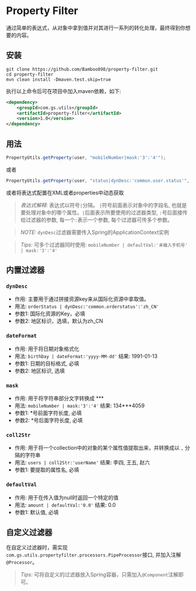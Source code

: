 # Property Filter
通过简单的表达式，从对象中拿到值并对其进行一系列的转化处理，最终得到你想要的内容。

## 安装
```shell
git clone https://github.com/Bamboo898/property-filter.git
cd property-filter
mvn clean install -Dmaven.test.skip=true
```
执行以上命令后可在项目中加入maven依赖，如下:
```xml
<dependency>
	<groupId>com.gs.utils</groupId> 
	<artifactId>property-filter</artifactId>
	<version>1.0</version>
</dependency>
```

## 用法
```java
PropertyUtils.getProperty(user, "mobileNumber|mask:'3':'4'");
```
或者
```java
PropertyUtils.getProperty(user, "status|dynDesc:'common.user.status'", applicationContext);
```
或者将表达式配置在XML或者properties中动态获取

> *表达式解释:* 表达式以符号`|`分隔。 `|`符号前面表示对象中的字段名, 也就是要处理对象中的哪个属性。`|`后面表示所要使用的过滤器类型, `:`号后面接传给过滤器的参数, 每一个`:`表示一个参数, 每个过滤器可传多个参数。  

> *NOTE:* `dynDesc`过滤器需要传入Spring的ApplicationContext实例

> *Tips:* 可多个过滤器同时使用: `mobileNumber | defaultVal:'未输入手机号' | mask:'3':'4'`

## 内置过滤器
### `dynDesc`
- 作用: 主要用于通过拼接资源key来从国际化资源中拿取值。
- 用法: `orderStatus | dynDesc:'common.orderstatus':'zh_CN'`
- 参数1: 国际化资源的Key，必填
- 参数2: 地区标识，选填，默认为zh_CN

### `dateFormat`
- 作用: 用于将日期对象格式化
- 用法: `birthDay | dateFormat:'yyyy-MM-dd'` 结果: 1991-01-13
- 参数1: 日期的目标格式, 必填
- 参数2: 地区标识, 选填

### `mask`
- 作用: 用于将字符串部分文字转换成 ***
- 用法: `mobileNumber | mask:'3':'4'` 结果: 134***4059
- 参数1: *号前面字符长度, 必填
- 参数2: *号后面字符长度, 必填

### `coll2Str`
- 作用: 用于将一个collection中的对象的某个属性值提取出来，并转换成以 `,` 分隔的字符串
- 用法: `users | coll2Str:'userName'` 结果: 李四, 王五, 赵六
- 参数1: 要提取的属性名, 必填

### `defaultVal`
- 作用: 用于在传入值为null时返回一个特定的值
- 用法: `amount | defaultVal:'0.0'` 结果: 0.0
- 参数1: 默认值, 必填

## 自定义过滤器
在自定义过滤器时，需实现`com.gs.utils.propertyfilter.processors.PipeProcessor`接口, 并加入注解`@Processor`。

> *Tips:* 可将自定义的过滤器放入Spring容器，只需加入`@Component`注解即可。
